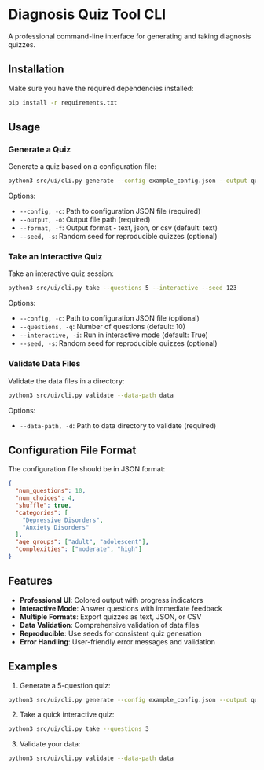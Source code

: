 # Diagnosis Quiz Tool CLI

A professional command-line interface for generating and taking diagnosis quizzes.

## Installation

Make sure you have the required dependencies installed:

```bash
pip install -r requirements.txt
```

## Usage

### Generate a Quiz

Generate a quiz based on a configuration file:

```bash
python3 src/ui/cli.py generate --config example_config.json --output quiz.txt --format text --seed 42
```

Options:
- `--config, -c`: Path to configuration JSON file (required)
- `--output, -o`: Output file path (required)  
- `--format, -f`: Output format - text, json, or csv (default: text)
- `--seed, -s`: Random seed for reproducible quizzes (optional)

### Take an Interactive Quiz

Take an interactive quiz session:

```bash
python3 src/ui/cli.py take --questions 5 --interactive --seed 123
```

Options:
- `--config, -c`: Path to configuration JSON file (optional)
- `--questions, -q`: Number of questions (default: 10)
- `--interactive, -i`: Run in interactive mode (default: True)
- `--seed, -s`: Random seed for reproducible quizzes (optional)

### Validate Data Files

Validate the data files in a directory:

```bash
python3 src/ui/cli.py validate --data-path data
```

Options:
- `--data-path, -d`: Path to data directory to validate (required)

## Configuration File Format

The configuration file should be in JSON format:

```json
{
  "num_questions": 10,
  "num_choices": 4,
  "shuffle": true,
  "categories": [
    "Depressive Disorders",
    "Anxiety Disorders"
  ],
  "age_groups": ["adult", "adolescent"],
  "complexities": ["moderate", "high"]
}
```

## Features

- **Professional UI**: Colored output with progress indicators
- **Interactive Mode**: Answer questions with immediate feedback
- **Multiple Formats**: Export quizzes as text, JSON, or CSV
- **Data Validation**: Comprehensive validation of data files
- **Reproducible**: Use seeds for consistent quiz generation
- **Error Handling**: User-friendly error messages and validation

## Examples

1. Generate a 5-question quiz:
```bash
python3 src/ui/cli.py generate --config example_config.json --output quick_quiz.txt --questions 5
```

2. Take a quick interactive quiz:
```bash
python3 src/ui/cli.py take --questions 3
```

3. Validate your data:
```bash
python3 src/ui/cli.py validate --data-path data
```